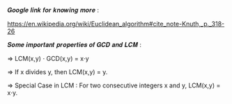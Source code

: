 𝑮𝒐𝒐𝒈𝒍𝒆 𝒍𝒊𝒏𝒌 𝒇𝒐𝒓 𝒌𝒏𝒐𝒘𝒊𝒏𝒈 𝒎𝒐𝒓𝒆 :

https://en.wikipedia.org/wiki/Euclidean_algorithm#cite_note-Knuth,_p._318-26



𝑺𝒐𝒎𝒆 𝒊𝒎𝒑𝒐𝒓𝒕𝒂𝒏𝒕 𝒑𝒓𝒐𝒑𝒆𝒓𝒕𝒊𝒆𝒔 𝒐𝒇 𝑮𝑪𝑫 𝒂𝒏𝒅 𝑳𝑪𝑴 :

=>  LCM(x,y) ⋅ GCD(x,y) = x⋅y

=>  If x divides y, then LCM(x,y) = y.

=>  Special Case in LCM : For two consecutive integers x and y, LCM(x,y) = x⋅y.

